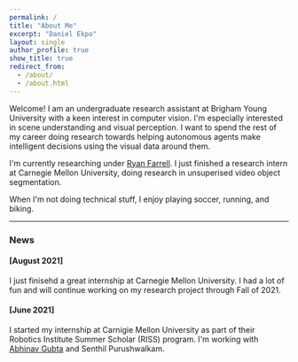 ```yaml
---
permalink: /
title: "About Me"
excerpt: "Daniel Ekpo"
layout: single
author_profile: true
show_title: true
redirect_from: 
  - /about/
  - /about.html
---
```


Welcome! I am an undergraduate research assistant at Brigham Young University with a keen interest in computer vision. I'm especially interested in scene understanding and visual perception. I want to spend the rest of my career doing research towards helping autonomous agents make intelligent decisions using the visual data around them.

I'm currently researching under [Ryan Farrell](https://faculty.cs.byu.edu/~farrell/). I just finished a research intern at Carnegie Mellon University, doing research in unsuperised video object segmentation.

When I'm not doing technical stuff, I enjoy playing soccer, running, and biking.


---

### News

#### [August 2021]
I just finisehd a great internship at Carnegie Mellon University. I had a lot of fun and will continue working on my research project through Fall of 2021.

#### [June 2021]
I started my internship at Carnigie Mellon University as part of their Robotics Institute Summer Scholar (RISS) program. I'm working with [Abhinav Gubta](https://www.ri.cmu.edu/ri-faculty/abhinav-gupta/) and Senthil Purushwalkam.
